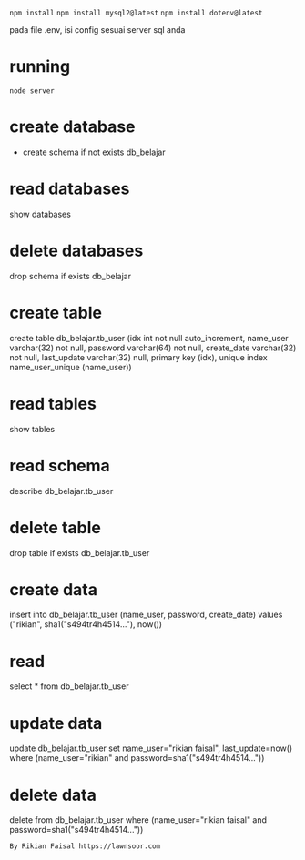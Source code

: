 `npm install`
`npm install mysql2@latest`
`npm install dotenv@latest`

pada file .env, isi config sesuai server sql anda

# running

`node server`

# create database

- create schema if not exists db_belajar

# read databases

show databases

# delete databases

drop schema if exists db_belajar

# create table

create table db_belajar.tb_user (idx int not null auto_increment, name_user varchar(32) not null, password varchar(64) not null, create_date varchar(32) not null, last_update varchar(32) null, primary key (idx), unique index name_user_unique (name_user))

# read tables

show tables

# read schema

describe db_belajar.tb_user

# delete table

drop table if exists db_belajar.tb_user

# create data

insert into db_belajar.tb_user (name_user, password, create_date) values ("rikian", sha1("s494tr4h4514..."), now())

# read

select \* from db_belajar.tb_user

# update data

update db_belajar.tb_user set name_user="rikian faisal", last_update=now() where (name_user="rikian" and password=sha1("s494tr4h4514..."))

# delete data

delete from db_belajar.tb_user where (name_user="rikian faisal" and password=sha1("s494tr4h4514..."))

`By Rikian Faisal https://lawnsoor.com`
